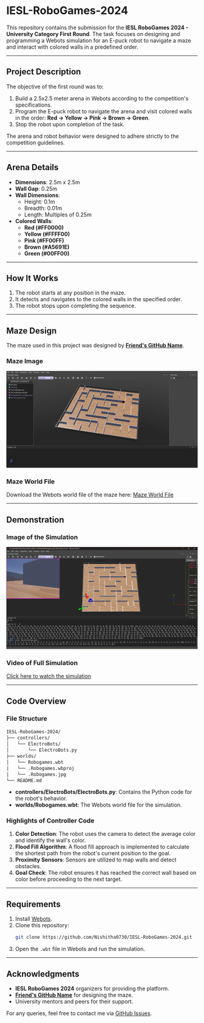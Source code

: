 # IESL-RoboGames-2024

This repository contains the submission for the **IESL RoboGames 2024 - University Category First Round**. The task focuses on designing and programming a Webots simulation for an E-puck robot to navigate a maze and interact with colored walls in a predefined order.

---

## Project Description

The objective of the first round was to:

1. Build a 2.5x2.5 meter arena in Webots according to the competition's specifications.
2. Program the E-puck robot to navigate the arena and visit colored walls in the order:
   **Red → Yellow → Pink → Brown → Green**.
3. Stop the robot upon completion of the task.

The arena and robot behavior were designed to adhere strictly to the competition guidelines.

---

## Arena Details

- **Dimensions**: 2.5m x 2.5m
- **Wall Gap**: 0.25m
- **Wall Dimensions**:
  - Height: 0.1m
  - Breadth: 0.01m
  - Length: Multiples of 0.25m
- **Colored Walls**:
  - **Red (#FF0000)**
  - **Yellow (#FFFF00)**
  - **Pink (#FF00FF)**
  - **Brown (#A5691E)**
  - **Green (#00FF00)**

---

## How It Works

1. The robot starts at any position in the maze.
2. It detects and navigates to the colored walls in the specified order.
3. The robot stops upon completing the sequence.

---

## Maze Design

The maze used in this project was designed by **[Friend's GitHub Name](https://github.com/FriendsGitHubProfile)**.

### Maze Image

![Maze Design](https://github.com/Nishitha0730/IESL-RoboGames-2024/blob/main/First%20Round/Maze.png)

### Maze World File

Download the Webots world file of the maze here: [Maze World File](https://github.com/Nishitha0730/IESL-RoboGames-2024/blob/main/First%20Round/Maze.zip)

---

## Demonstration

### Image of the Simulation

![Webots Simulation](https://github.com/Nishitha0730/IESL-RoboGames-2024/blob/main/First%20Round/ElectroBots.png)

### Video of Full Simulation

[Click here to watch the simulation](https://1drv.ms/v/c/66efd464b4ddcd14/EQJkU4Rn0iZAtjbNSy9vMhcBhon2ZhFBdb3_L9B-IZXYNQ?e=gV7gZM)

---

## Code Overview

### File Structure

```
IESL-RoboGames-2024/
├── controllers/
│   └── ElectroBots/
│       └── ElectroBots.py
├── worlds/
│   └── Robogames.wbt
|   └── .Robogames.wbproj
|   └── .Robogames.jpg
└── README.md
```

- **controllers/ElectroBots/ElectroBots.py**: Contains the Python code for the robot's behavior.
- **worlds/Robogames.wbt**: The Webots world file for the simulation.

### Highlights of Controller Code

1. **Color Detection**: The robot uses the camera to detect the average color and identify the wall's color.
2. **Flood Fill Algorithm**: A flood fill approach is implemented to calculate the shortest path from the robot's current position to the goal.
3. **Proximity Sensors**: Sensors are utilized to map walls and detect obstacles.
4. **Goal Check**: The robot ensures it has reached the correct wall based on color before proceeding to the next target.

---

## Requirements

1. Install [Webots](https://cyberbotics.com/).
2. Clone this repository:
   ```bash
   git clone https://github.com/Nishitha0730/IESL-RoboGames-2024.git
   ```
3. Open the `.wbt` file in Webots and run the simulation.

---


## Acknowledgments

- **IESL RoboGames 2024** organizers for providing the platform.
- **[Friend's GitHub Name](https://github.com/FriendsGitHubProfile)** for designing the maze.
- University mentors and peers for their support.

For any queries, feel free to contact me via [GitHub Issues](https://github.com/Nishitha0730/IESL-RoboGames-2024/issues).
